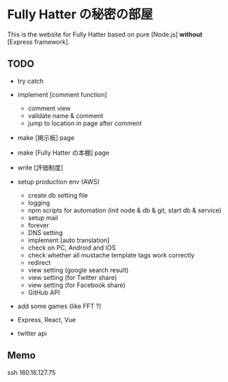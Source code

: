 
# Fully Hatter の秘密の部屋
This is the website for Fully Hatter based on pure [Node.js] **without** [Express framework].

## TODO
- try catch
- implement [comment function]
    - comment view
    - validate name & comment
    - jump to location in page after comment
- make [掲示板] page
- make [Fully Hatter の本棚] page
- write [評価制度]

- setup production env (AWS)
    - create db setting file
    - logging
    - npm scripts for automation (init node & db & git, start db & service)
    - setup mail
    - forever
    - DNS setting
    - implement [auto translation]
    - check on PC, Android and iOS
    - check whether all mustache template tags work correctly
    - redirect
    - view setting (google search result)
    - view setting (for Twitter share)
    - view setting (for Facebook share)
    - GitHub API
- add some games (like FFT ?)
- Express, React, Vue
- twitter api


## Memo
ssh 160.16.127.75
